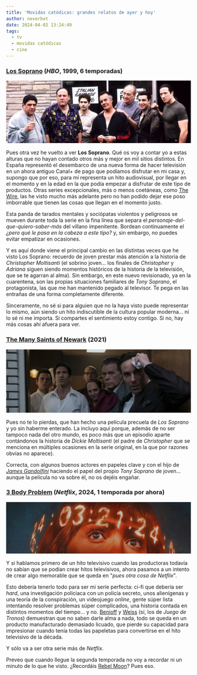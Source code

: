 ```yaml
---
title: 'Movidas catódicas: grandes relatos de ayer y hoy'
author: neverbot
date: 2024-04-02 13:24:49
tags: 
  - tv
  - movidas catódicas
  - cine
---
```


### [Los Soprano](https://thetvdb.com/series/the-sopranos) (*HBO*, 1999, 6 temporadas)

![los-soprano](./movidas-catodicas-grandes-relatos-de-ayer-y-hoy/los-soprano.jpg)

Pues otra vez he vuelto a ver **Los Soprano**. Qué os voy a contar yo a estas alturas que no hayan contado otros más y mejor en mil sitios distintos. En España representó el desembarco de una nueva forma de hacer televisión en un ahora antiguo Canal+ de pago que podíamos disfrutar en mi casa y, supongo que por eso, para mí representa un hito audiovisual, por llegar en el momento y en la edad en la que podía empezar a disfrutar de este tipo de productos. Otras series excepcionales, más o menos coetáneas, como [The Wire](https://thetvdb.com/series/the-wire), las he visto mucho más adelante pero no han podido dejar ese poso imborrable que tienen las cosas que llegan en el momento justo.

Esta panda de tarados mentales y sociópatas violentos y peligrosos se mueven durante toda la serie en la fina línea que separa el *personaje-del-que-quiero-saber-más* del villano impenitente. Bordean continuamente el *¿pero qué le pasa en la cabeza a este tipo?* y, sin embargo, no puedes evitar empatizar en ocasiones.

Y es aquí donde viene el principal cambio en las distintas veces que he visto Los Soprano: recuerdo de joven prestar más atención a la historia de *Christopher Moltisanti* (el sobrino joven... los finales de *Christopher* y *Adriana* siguen siendo momentos históricos de la historia de la televisión, que se te agarran al alma). Sin embargo, en este nuevo revisionado, ya en la cuarentena, son las propias situaciones familiares de *Tony Soprano*, el protagonista, las que me han mantenido pegado al televisor. Te pega en las entrañas de una forma completamente diferente.

Sinceramente, no sé si para alguien que no la haya visto puede representar lo mismo, aún siendo un hito indiscutible de la cultura popular moderna... ni lo sé ni me importa. Si compartes el sentimiento estoy contigo. Si no, hay más cosas ahí afuera para ver.

### [The Many Saints of Newark](https://letterboxd.com/film/the-many-saints-of-newark/) (2021)

![many-saints-of-newark](./movidas-catodicas-grandes-relatos-de-ayer-y-hoy/many-saints-of-newark.jpg)

Pues no te lo pierdas, que han hecho una película precuela de *Los Soprano* y yo sin haberme enterado. La incluyo aquí porque, además de no ser tampoco nada del otro mundo, es poco más que un episodio aparte contándonos la historia de *Dickie Moltisanti* (el padre de *Christopher* que se menciona en múltiples ocasiones en la serie original, en la que por razones obvias no aparece).

Correcta, con algunos buenos actores en papeles clave y con el hijo de [*James Gandolfini*](https://www.imdb.com/name/nm0001254/) haciendo el papel del propio *Tony Soprano* de joven... aunque la película no va sobre él, no os dejéis engañar.

### [3 Body Problem](https://thetvdb.com/series/three-body-problem) (*Netflix*, 2024, 1 temporada por ahora)

![3-body-problem](./movidas-catodicas-grandes-relatos-de-ayer-y-hoy/3-body-problem.jpg)

Y si hablamos primero de un hito televisivo cuando las productoras todavía no sabían que se podían crear hitos televisivos, ahora pasamos a un intento de crear algo memorable que se queda en "*pues otra cosa de Netflix*".

Esto debería tenerlo todo para ser mi serie perfecta: ci-fi que debería ser *hard*, una investigación policiaca con un policía secreto, unos alienígenas y una teoría de la conspiración, un videojuego *online*, gente súper lista intentando resolver problemas súper complicados, una historia contada en distintos momentos del tiempo... y no. [Benioff](https://en.wikipedia.org/wiki/David_Benioff) y [Weiss](https://en.wikipedia.org/wiki/D._B._Weiss) (sí, los de *Juego de Tronos*) demuestran que no saben darle alma a nada, todo se queda en un producto manufacturado demasiado licuado, que pierde su capacidad para impresionar cuando tenía todas las papeletas para convertirse en el hito televisivo de la década.

Y sólo va a ser otra serie más de *Netflix*.

Preveo que cuando llegue la segunda temporada no voy a recordar ni un minuto de lo que he visto. ¿Recordáis [Rebel Moon](https://www.imdb.com/title/tt14998742/)? Pues eso.
